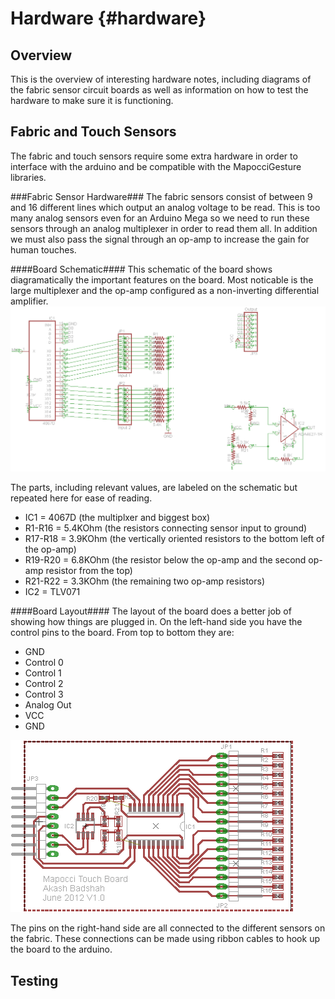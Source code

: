 Hardware		{#hardware}
========

Overview
--------

This is the overview of interesting hardware notes, including diagrams of the fabric sensor circuit boards as well as information on how to test the hardware to make sure it is functioning.

Fabric and Touch Sensors
--------------
The fabric and touch sensors require some extra hardware in order to interface with the arduino and be compatible with the MapocciGesture libraries. 

###Fabric Sensor Hardware###
The fabric sensors consist of between 9 and 16 different lines which output an analog voltage to be read. This is too many analog sensors even for an Arduino Mega so we need to run these sensors through an analog multiplexer in order to read them all. In addition we must also pass the signal through an op-amp to increase the gain for human touches. 

####Board Schematic####
This schematic of the board shows diagramatically the important features on the board. Most noticable is the large multiplexer and the op-amp configured as a non-inverting differential amplifier.
![](MapocciSchematic.png "Fabric Sensor Board Schematic")

The parts, including relevant values, are labeled on the schematic but repeated here for ease of reading.

*	IC1 = 4067D (the multiplxer and biggest box)
*	R1-R16 = 5.4KOhm (the resistors connecting sensor input to ground)
*	R17-R18 = 3.9KOhm (the vertically oriented resistors to the bottom left of the op-amp)
*	R19-R20 = 6.8KOhm (the resistor below the op-amp and the second op-amp resistor from the top)
*	R21-R22 = 3.3KOhm (the remaining two op-amp resistors)
*	IC2 = TLV071

####Board Layout####
The layout of the board does a better job of showing how things are plugged in. On the left-hand side you have the control pins to the board. From top to bottom they are:

*	GND
*	Control 0
*	Control 1
*	Control 2
*	Control 3
*	Analog Out
*	VCC
*	GND


![](MapocciBoard.png "Fabric Sensor Board Layout")

The pins on the right-hand side are all connected to the different sensors on the fabric. These connections can be made using ribbon cables to hook up the board to the arduino.


Testing
-------

